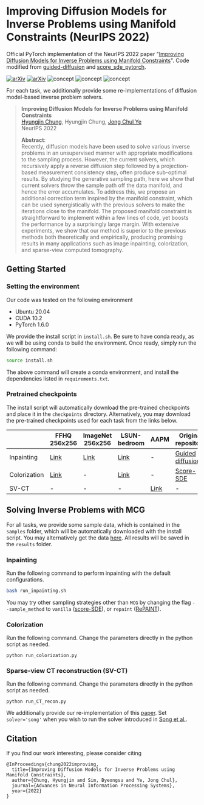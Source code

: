 # Improving Diffusion Models for Inverse Problems using Manifold Constraints (NeurIPS 2022)

Official PyTorch implementation of the NeurIPS 2022 paper "[Improving Diffusion Models for Inverse Problems using Manifold Constraints](https://arxiv.org/abs/2206.00941)". Code modified from [guided-diffusion](https://github.com/openai/guided-diffusion) and [score_sde_pytorch](https://github.com/yang-song/score_sde_pytorch).

[![arXiv](https://img.shields.io/badge/arXiv-2206.00941-red)](https://arxiv.org/abs/2206.00941)
[![arXiv](https://img.shields.io/badge/paper-NeurIPS2022-blue)](https://arxiv.org/abs/2206.00941)
![concept](./figs/concept.jpg)
![concept](./figs/results_inpainting.jpg)
![concept](./figs/results_colorization_CT.jpg)

For each task, we additionally provide some re-implementations of diffusion model-based inverse problem solvers.

> **Improving Diffusion Models for Inverse Problems using Manifold Constraints**<br>
> [Hyungjin Chung](https://www.hj-chung.com/), Hyungjin Chung, [Jong Chul Ye](https://bispl.weebly.com/professor.html) <br>
> NeurIPS 2022
> 
>**Abstract**: <br>
Recently, diffusion models have been used to solve various  inverse problems in an unsupervised manner with appropriate modifications to the sampling process. However, the current solvers, which recursively apply a reverse diffusion step followed by a projection-based measurement consistency step, often produce sub-optimal results. By studying the generative sampling path, here we show that current solvers throw the sample path off the data manifold, and hence the error accumulates. To address this, we propose an additional correction term  inspired by the manifold constraint, which  can be used synergistically with the previous solvers to make the iterations close to the manifold. The proposed manifold constraint is straightforward to implement within a few lines of code, yet boosts the performance by a surprisingly large margin. With extensive experiments, we show that our method is superior to the previous methods both theoretically and empirically, producing promising results in many applications such as image inpainting, colorization, and sparse-view computed tomography.


## Getting Started

### Setting the environment

Our code was tested on the following environment
- Ubuntu 20.04
- CUDA 10.2
- PyTorch 1.6.0

We provide the install script in ```install.sh```. Be sure to have conda ready,
as we will be using conda to build the environment. Once ready, simply run the following command:
```bash
source install.sh
```
The above command will create a conda environment, and install the dependencies listed in ```requirements.txt```.

### Pretrained checkpoints

The install script will automatically download the pre-trained checkpoints and place it in the
```checkpoints``` directory. Alternatively, you may download the pre-trained 
checkpoints used for each task from the links below.

|              | FFHQ 256x256                                                             | ImageNet 256x256                                                      | LSUN-bedroom                                                              | AAPM                                                                      | Original repository                                            |
|--------------|--------------------------------------------------------------------------|-----------------------------------------------------------------------|---------------------------------------------------------------------------|---------------------------------------------------------------------------|----------------------------------------------------------------|
| Inpainting   | [Link](https://www.dropbox.com/s/4r8r6o2n1pumzmg/ffhq_10m.pt?dl=1)       | [Link](https://www.dropbox.com/s/rtit2qsb353262t/imagenet256.pt?dl=0) | [Link](https://www.dropbox.com/s/57bguxpr6by6l1x/lsun_bedroom.pt?dl=1)    | -                                                                         | [Guided diffusion](https://github.com/openai/guided-diffusion) |
| Colorization | [Link](https://www.dropbox.com/s/9m86f0qxqop6pcu/checkpoint_48.pth?dl=1) | -                                                                     | [Link](https://www.dropbox.com/s/06osrjbqy4x8jlm/checkpoint_127.pth?dl=1) | -                                                                         | [Score-SDE](https://github.com/yang-song/score_sde_pytorch)    |
| SV-CT        | -                                                                        | -                                                                     | -                                                                         | [Link](https://www.dropbox.com/s/prk5y3ltqcg6fmu/checkpoint_185.pth?dl=1) | -                                                              |


## Solving Inverse Problems with MCG

For all tasks, we provide some sample data, which is contained in the `samples` folder,
which will be automatically downloaded with the install script. You may alternatively get the data
[here](https://www.dropbox.com/s/pvzww4wuilo4x62/samples.zip?dl=1). All results will be saved in the `results` folder.


### Inpainting

Run the following command to perform inpainting with the default configurations.
```bash
bash run_inpainting.sh
```
You may try other sampling strategies other than `MCG` by changing the flag ```--sample_method```
to `vanilla` ([score-SDE](https://github.com/yang-song/score_sde_pytorch)), or `repaint` ([RePAINT](https://github.com/andreas128/RePaint)).

### Colorization

Run the following command. Change the parameters directly in the python script as needed.
```
python run_colorization.py
```

### Sparse-view CT reconstruction (SV-CT)

Run the following command. Change the parameters directly in the python script as needed.
```
python run_CT_recon.py
```
We additionally provide our re-implementation of this [paper](https://openreview.net/forum?id=vaRCHVj0uGI). Set `solver='song'`
when you wish to run the solver introduced in [Song et al.](https://openreview.net/forum?id=vaRCHVj0uGI).

## Citation
If you find our work interesting, please consider citing

```
@InProceedings{chung2022improving,
  title={Improving Diffusion Models for Inverse Problems using Manifold Constraints},
  author={Chung, Hyungjin and Sim, Byeongsu and Ye, Jong Chul},
  journal={Advances in Neural Information Processing Systems},
  year={2022}
}
```
